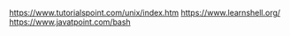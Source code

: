 https://www.tutorialspoint.com/unix/index.htm
https://www.learnshell.org/
https://www.javatpoint.com/bash
